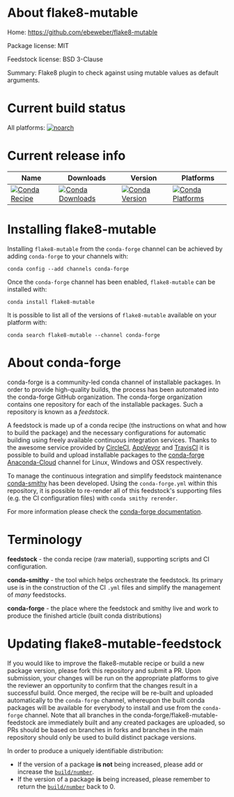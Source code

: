 About flake8-mutable
====================

Home: https://github.com/ebeweber/flake8-mutable

Package license: MIT

Feedstock license: BSD 3-Clause

Summary: Flake8 plugin to check against using mutable values as default arguments.



Current build status
====================

All platforms:
[![noarch](https://img.shields.io/circleci/project/github/conda-forge/flake8-mutable-feedstock/master.svg?label=noarch)](https://circleci.com/gh/conda-forge/flake8-mutable-feedstock)

Current release info
====================

| Name | Downloads | Version | Platforms |
| --- | --- | --- | --- |
| [![Conda Recipe](https://img.shields.io/badge/recipe-flake8--mutable-green.svg)](https://anaconda.org/conda-forge/flake8-mutable) | [![Conda Downloads](https://img.shields.io/conda/dn/conda-forge/flake8-mutable.svg)](https://anaconda.org/conda-forge/flake8-mutable) | [![Conda Version](https://img.shields.io/conda/vn/conda-forge/flake8-mutable.svg)](https://anaconda.org/conda-forge/flake8-mutable) | [![Conda Platforms](https://img.shields.io/conda/pn/conda-forge/flake8-mutable.svg)](https://anaconda.org/conda-forge/flake8-mutable) |

Installing flake8-mutable
=========================

Installing `flake8-mutable` from the `conda-forge` channel can be achieved by adding `conda-forge` to your channels with:

```
conda config --add channels conda-forge
```

Once the `conda-forge` channel has been enabled, `flake8-mutable` can be installed with:

```
conda install flake8-mutable
```

It is possible to list all of the versions of `flake8-mutable` available on your platform with:

```
conda search flake8-mutable --channel conda-forge
```


About conda-forge
=================

conda-forge is a community-led conda channel of installable packages.
In order to provide high-quality builds, the process has been automated into the
conda-forge GitHub organization. The conda-forge organization contains one repository
for each of the installable packages. Such a repository is known as a *feedstock*.

A feedstock is made up of a conda recipe (the instructions on what and how to build
the package) and the necessary configurations for automatic building using freely
available continuous integration services. Thanks to the awesome service provided by
[CircleCI](https://circleci.com/), [AppVeyor](http://www.appveyor.com/)
and [TravisCI](https://travis-ci.org/) it is possible to build and upload installable
packages to the [conda-forge](https://anaconda.org/conda-forge)
[Anaconda-Cloud](http://docs.anaconda.org/) channel for Linux, Windows and OSX respectively.

To manage the continuous integration and simplify feedstock maintenance
[conda-smithy](http://github.com/conda-forge/conda-smithy) has been developed.
Using the ``conda-forge.yml`` within this repository, it is possible to re-render all of
this feedstock's supporting files (e.g. the CI configuration files) with ``conda smithy rerender``.

For more information please check the [conda-forge documentation](https://conda-forge.org/docs/).

Terminology
===========

**feedstock** - the conda recipe (raw material), supporting scripts and CI configuration.

**conda-smithy** - the tool which helps orchestrate the feedstock.
                   Its primary use is in the construction of the CI ``.yml`` files
                   and simplify the management of *many* feedstocks.

**conda-forge** - the place where the feedstock and smithy live and work to
                  produce the finished article (built conda distributions)


Updating flake8-mutable-feedstock
=================================

If you would like to improve the flake8-mutable recipe or build a new
package version, please fork this repository and submit a PR. Upon submission,
your changes will be run on the appropriate platforms to give the reviewer an
opportunity to confirm that the changes result in a successful build. Once
merged, the recipe will be re-built and uploaded automatically to the
`conda-forge` channel, whereupon the built conda packages will be available for
everybody to install and use from the `conda-forge` channel.
Note that all branches in the conda-forge/flake8-mutable-feedstock are
immediately built and any created packages are uploaded, so PRs should be based
on branches in forks and branches in the main repository should only be used to
build distinct package versions.

In order to produce a uniquely identifiable distribution:
 * If the version of a package **is not** being increased, please add or increase
   the [``build/number``](http://conda.pydata.org/docs/building/meta-yaml.html#build-number-and-string).
 * If the version of a package **is** being increased, please remember to return
   the [``build/number``](http://conda.pydata.org/docs/building/meta-yaml.html#build-number-and-string)
   back to 0.